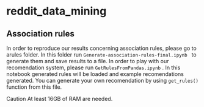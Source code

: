 # reddit_data_mining


## Association rules
In order to reproduce our results concerning association rules, please go to arules folder. In this folder run `Generate-association-rules-final.ipynb
` to generate them and save results to a file. In order to play with our recomendation system, please run `GetRulesFromPandas.ipynb` . In this notebook generated rules will be loaded and example recomendations generated. You can generate your own recomendation by using `get_rules()` function from this file.

Caution
At least 16GB of RAM are needed.
